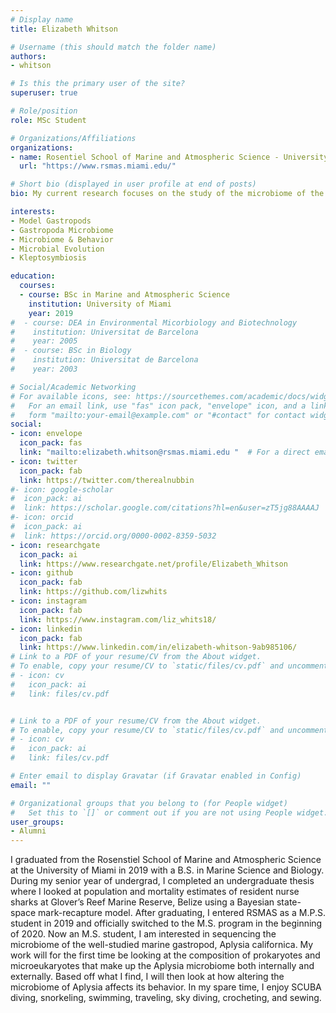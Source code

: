 ```yaml
---
# Display name
title: Elizabeth Whitson

# Username (this should match the folder name)
authors:
- whitson

# Is this the primary user of the site?
superuser: true

# Role/position
role: MSc Student

# Organizations/Affiliations
organizations:
- name: Rosentiel School of Marine and Atmospheric Science - University of Miami
  url: "https://www.rsmas.miami.edu/"

# Short bio (displayed in user profile at end of posts)
bio: My current research focuses on the study of the microbiome of the well-studied marine gastropod, Aplysia californica

interests:
- Model Gastropods
- Gastropoda Microbiome
- Microbiome & Behavior
- Microbial Evolution
- Kleptosymbiosis

education:
  courses:
  - course: BSc in Marine and Atmospheric Science
    institution: University of Miami
    year: 2019
#  - course: DEA in Environmental Micorbiology and Biotechnology
#    institution: Universitat de Barcelona
#    year: 2005
#  - course: BSc in Biology
#    institution: Universitat de Barcelona
#    year: 2003

# Social/Academic Networking
# For available icons, see: https://sourcethemes.com/academic/docs/widgets/#icons
#   For an email link, use "fas" icon pack, "envelope" icon, and a link in the
#   form "mailto:your-email@example.com" or "#contact" for contact widget.
social:
- icon: envelope
  icon_pack: fas
  link: "mailto:elizabeth.whitson@rsmas.miami.edu "  # For a direct email link, use "mailto:test@example.org".
- icon: twitter
  icon_pack: fab
  link: https://twitter.com/therealnubbin
#- icon: google-scholar
#  icon_pack: ai
#  link: https://scholar.google.com/citations?hl=en&user=zT5jg88AAAAJ
#- icon: orcid
#  icon_pack: ai
#  link: https://orcid.org/0000-0002-8359-5032
- icon: researchgate
  icon_pack: ai
  link: https://www.researchgate.net/profile/Elizabeth_Whitson
- icon: github
  icon_pack: fab
  link: https://github.com/lizwhits
- icon: instagram
  icon_pack: fab
  link: https://www.instagram.com/liz_whits18/
- icon: linkedin
  icon_pack: fab
  link: https://www.linkedin.com/in/elizabeth-whitson-9ab985106/   
# Link to a PDF of your resume/CV from the About widget.
# To enable, copy your resume/CV to `static/files/cv.pdf` and uncomment the lines below.
# - icon: cv
#   icon_pack: ai
#   link: files/cv.pdf


# Link to a PDF of your resume/CV from the About widget.
# To enable, copy your resume/CV to `static/files/cv.pdf` and uncomment the lines below.
# - icon: cv
#   icon_pack: ai
#   link: files/cv.pdf

# Enter email to display Gravatar (if Gravatar enabled in Config)
email: ""

# Organizational groups that you belong to (for People widget)
#   Set this to `[]` or comment out if you are not using People widget.
user_groups:
- Alumni
---
```


I graduated from the Rosenstiel School of Marine and Atmospheric Science at the University of Miami in 2019 with a B.S. in Marine Science and Biology. During my senior year of undergrad, I completed an undergraduate thesis where I looked at population and mortality estimates of resident nurse sharks at Glover’s Reef Marine Reserve, Belize using a Bayesian state-space mark-recapture model. After graduating, I entered RSMAS as a M.P.S. student in 2019 and officially switched to the M.S. program in the beginning of 2020. Now an M.S. student, I am interested in sequencing the microbiome of the well-studied marine gastropod, Aplysia californica. My work will for the first time be looking at the composition of prokaryotes and microeukaryotes that make up the Aplysia microbiome both internally and externally. Based off what I find, I will then look at how altering the microbiome of Aplysia affects its behavior. In my spare time, I enjoy SCUBA diving, snorkeling, swimming, traveling, sky diving, crocheting, and sewing.
